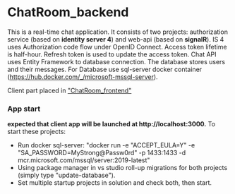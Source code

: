 # ChatRoom_backend

This is a real-time chat application. It consists of two projects: authorization service (based on <b>identity server 4</b>) and web-api (based on <b>signalR</b>).
IS 4 uses Authorization code flow under OpenID Connect. Access token lifetime is half-hour. Refresh token is used to update the access token.
Chat API  uses Entity Framework to database connection. The database stores users and their messages.
For Database use  sql-server docker container (https://hub.docker.com/_/microsoft-mssql-server).

Client part placed in ["ChatRoom_frontend"](https://github.com/Artemij139/ChatRoom_frontend) 

### App start
<b>expected that client app will be launched at  http://localhost:3000.</b>
To start these projects:
 - Run docker sql-server: "docker run -e "ACCEPT_EULA=Y" -e "SA_PASSWORD=MyStrong@Passw0rd" -p 1433:1433 -d mcr.microsoft.com/mssql/server:2019-latest"
 - Using package manager in vs studio roll-up migrations for both projects (simply type "update-database").
 - Set multiple startup projects in solution and check both, then start.

 
 
